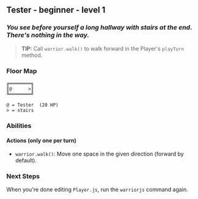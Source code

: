 ## Tester - beginner - level 1

### _You see before yourself a long hallway with stairs at the end. There's nothing in the way._

> **TIP:** Call `warrior.walk()` to walk forward in the Player's `playTurn`
> method.

### Floor Map

```
╔════════╗
║@      >║
╚════════╝

@ = Tester  (20 HP)
> = stairs
```

### Abilities

#### Actions (only one per turn)

* `warrior.walk()`: Move one space in the given direction (forward by default).

### Next Steps

When you're done editing `Player.js`, run the `warriorjs` command again.
